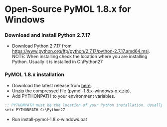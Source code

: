 # Open-Source PyMOL 1.8.x for Windows

### Download and Install Python 2.7.17
- Download Python 2.7.17 from https://www.python.org/ftp/python/2.7.17/python-2.7.17.amd64.msi.
NOTE: When installing check the location where you are installing Python. Usually it is installed in C:\Python27

### PyMOL 1.8.x installation
- Download the latest release from [here](https://github.com/jvsguerra/pymol-1.8.x-windows/releases/).
- Unzip the compressed file (pymol-1.8.x-windows-x.x.zip).
- Add PYTHONPATH to your environment variables.
```cmd
:: PYTHONPATH must be the location of your Python installation. Usually C:\Python27.
setx PYTHONPATH C:\Python27
```
- Run install-pymol-1.8.x-windows.bat
